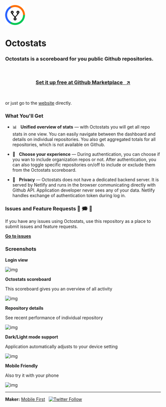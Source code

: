 <img src='./icon.png' alt="Octostats" width="64" />

# Octostats

### Octostats is a scoreboard for you public Github repositories.

<br/>


<h3 align="center"><a href="https://github.com/marketplace/octostats-scoreboard">Set it up free at Github Marketplace &nbsp; ↗</a></h3>

<br/>

or just go to the [website](https://octostats.netlify.app/) directly.

### What You'll Get

- 📊 &nbsp; **Unified overview of stats** &mdash; with Octostats you will get all repo stats in one view. You can easily navigate between the dashboard and details
on individual repositories. You also get aggregated totals for all repositories, which is not available on Github.

- 🧭 &nbsp; **Choose your experience** &mdash; During authentication, you can choose if you wan to include organization repos or not. After authentication, you
can also toggle specific repositories on/off to include or exclude them from the Octostats scoreboard.

- 🔐 &nbsp; **Privacy** &mdash; Octostats does not have a dedicated backend server. It is served by Netlify and runs in the browser communicating directly with Github API.
Application developer never sees any of your data. Netlify handles exchange of authentication token during log in.

### Issues and Feature Requests 💬 🗯️ 🤔

If you have any issues using Octostats, use this repository as a place to submit issues and feature requests.

**[Go to issues](https://github.com/MobileFirstLLC/octostats-issues/issues)**

### Screenshots

**Login view**

![img](https://marketplace-screenshots.githubusercontent.com/8823/ec313000-492b-11eb-87b0-4bd593912991?auto=webp&format=jpeg&width=1280)

**Octostats scoreboard**

This scoreboard gives you an overview of all activity

![img](https://marketplace-screenshots.githubusercontent.com/8823/8ccd4b00-5fd1-11eb-8848-ae4487421ec1?auto=webp&format=jpeg&width=1280)

**Repository details**

See recent performance of individual repository

![img](https://marketplace-screenshots.githubusercontent.com/8823/75e0fd80-492c-11eb-9474-c1f94110198e?auto=webp&format=jpeg&width=1280)

**Dark/Light mode support**

Application automatically adjusts to your device setting

![img](https://marketplace-screenshots.githubusercontent.com/8823/8db88180-492c-11eb-99c4-4ce990356202?auto=webp&format=jpeg&width=1280)

**Mobile Friendly**

Also try it with your phone

![img](https://marketplace-screenshots.githubusercontent.com/8823/3f57b280-492d-11eb-9758-eb4a54cf18de?auto=webp&format=jpeg&width=1280)

* * *

**Maker:** [Mobile First](https://mobilefirst.me)  &nbsp;  [![Twitter Follow](https://img.shields.io/twitter/follow/mobilefirstllc?label=follow&style=social)](https://twitter.com/intent/follow?screen_name=mobilefirstllc&tw_p=followbutton)
